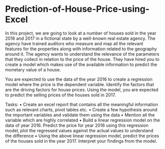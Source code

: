 # Prediction-of-House-Price-using-Excel

In this project, we are going to look at a number of houses sold in the year 2016 and 2017 in a fictional state by a well-known real estate agency. The agency have trained auditors who measure and map all the relevant features for the properties along with information related to the geography around it. The agency wants to understand the relevance of the parameters that they collect in relation to the price of the house. They have hired you to create a model which makes use of the available information to predict the monetary value of a house. 

You are expected to use the data of the year 2016 to create a regression model where the price is the dependent variable. Identify the factors that are the driving factors for house prices. Using the model, you are expected to predict the selling prices of the houses sold in 2017.

Tasks:
•	Create an excel report that contains all the meaningful information such as relevant charts, pivot tables etc.
•	Create a few hypothesis around the important variables and validate them using the data
•	Mention all the variable which are highly correlated 
•	Build a linear regression model on the data of year 2016. Predict the price for year 2016 using this regression model, plot the regressed values against the actual values to understand the difference
•	Using the above linear regression model, predict the prices of the houses sold in the year 2017. Interpret your findings from the model.
